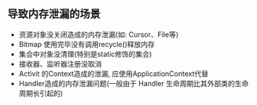 ## 导致内存泄漏的场景

* 资源对象没关闭造成的内存泄漏(如: Cursor、File等)
* Bitmap 使用完毕没有调用recycle()释放内存
*  集合中对象没清理(特别是static修饰的集合)
*  接收器、监听器注册没取消
* Activit 的Context造成的泄漏, 应使用ApplicationContext代替
* Handler造成的内存泄漏问题(一般由于 Handler 生命周期比其外部类的生命周期长引起的)

